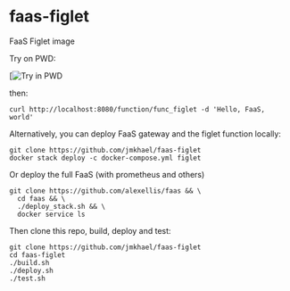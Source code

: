 # faas-figlet
FaaS Figlet image

Try on PWD:

[![Try in PWD](http://play-with-docker.com/?stack=https://raw.githubusercontent.com/jmkhael/faas-figlet/master/docker-compose.yml&stack_name=func)

then:

```
curl http://localhost:8080/function/func_figlet -d 'Hello, FaaS, world'
```

Alternatively, you can deploy FaaS gateway and the figlet function locally:
```
git clone https://github.com/jmkhael/faas-figlet
docker stack deploy -c docker-compose.yml figlet
```

Or deploy the full FaaS (with prometheus and others)
```
git clone https://github.com/alexellis/faas && \
  cd faas && \
  ./deploy_stack.sh && \
  docker service ls
```

Then clone this repo, build, deploy and test:

```
git clone https://github.com/jmkhael/faas-figlet
cd faas-figlet
./build.sh
./deploy.sh
./test.sh
```
